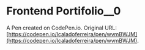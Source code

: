 # Frontend Portifolio__0

A Pen created on CodePen.io. Original URL: [https://codepen.io/lcaladoferreira/pen/wvmBWJM](https://codepen.io/lcaladoferreira/pen/wvmBWJM).

